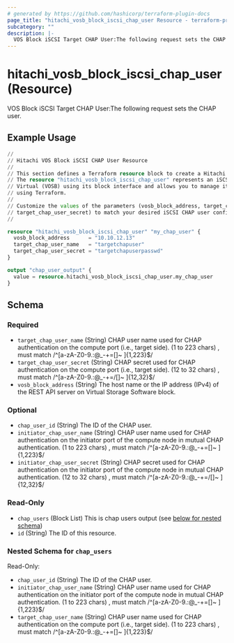 ```yaml
---
# generated by https://github.com/hashicorp/terraform-plugin-docs
page_title: "hitachi_vosb_block_iscsi_chap_user Resource - terraform-provider-hitachi"
subcategory: ""
description: |-
  VOS Block iSCSI Target CHAP User:The following request sets the CHAP user.
---
```


# hitachi_vosb_block_iscsi_chap_user (Resource)

VOS Block iSCSI Target CHAP User:The following request sets the CHAP user.

## Example Usage

```terraform
//
// Hitachi VOS Block iSCSI CHAP User Resource
//
// This section defines a Terraform resource block to create a Hitachi VOS Block iSCSI CHAP user.
// The resource "hitachi_vosb_block_iscsi_chap_user" represents an iSCSI CHAP user on a Hitachi
// Virtual (VOSB) using its block interface and allows you to manage its configuration
// using Terraform.
//
// Customize the values of the parameters (vosb_block_address, target_chap_user_name,
// target_chap_user_secret) to match your desired iSCSI CHAP user configuration.
//

resource "hitachi_vosb_block_iscsi_chap_user" "my_chap_user" {
  vosb_block_address      = "10.10.12.13"
  target_chap_user_name   = "targetchapuser"
  target_chap_user_secret = "targetchapuserpasswd"
}

output "chap_user_output" {
  value = resource.hitachi_vosb_block_iscsi_chap_user.my_chap_user
}
```

<!-- schema generated by tfplugindocs -->
## Schema

### Required

- `target_chap_user_name` (String) CHAP user name used for CHAP authentication on the compute port (i.e., target side).
		(1 to 223 chars) , must match /^[a-zA-Z0-9\.:@_\-\+=\[\]~ ]{1,223}$/
- `target_chap_user_secret` (String) CHAP secret used for CHAP authentication on the compute port (i.e., target side).
		(12 to 32 chars) , must match /^[a-zA-Z0-9\.:@_\-\+=\/\[\]~ ]{12,32}$/
- `vosb_block_address` (String) The host name or the IP address (IPv4) of the REST API server on Virtual Storage Software block.

### Optional

- `chap_user_id` (String) The ID of the CHAP user.
- `initiator_chap_user_name` (String) CHAP user name used for CHAP authentication on the initiator port of the compute node in mutual CHAP authentication.
		(1 to 223 chars) , must match /^[a-zA-Z0-9\.:@_\-\+=\[\]~ ]{1,223}$/
- `initiator_chap_user_secret` (String) CHAP secret used for CHAP authentication on the initiator port of the compute node in mutual CHAP authentication.
		(12 to 32 chars) , must match /^[a-zA-Z0-9\.:@_\-\+=\/\[\]~ ]{12,32}$/

### Read-Only

- `chap_users` (Block List) This is chap users output (see [below for nested schema](#nestedblock--chap_users))
- `id` (String) The ID of this resource.

<a id="nestedblock--chap_users"></a>
### Nested Schema for `chap_users`

Read-Only:

- `chap_user_id` (String) The ID of the CHAP user.
- `initiator_chap_user_name` (String) CHAP user name used for CHAP authentication on the initiator port of the compute node in mutual CHAP authentication.
		(1 to 223 chars) , must match /^[a-zA-Z0-9\.:@_\-\+=\[\]~ ]{1,223}$/
- `target_chap_user_name` (String) CHAP user name used for CHAP authentication on the compute port (i.e., target side).
		(1 to 223 chars) , must match /^[a-zA-Z0-9\.:@_\-\+=\[\]~ ]{1,223}$/
